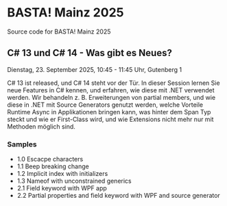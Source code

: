 # BASTA! Mainz 2025

Source code for BASTA! Mainz 2025

## C# 13 und C# 14 - Was gibt es Neues?

Dienstag, 23. September 2025, 10:45 - 11:45 Uhr, Gutenberg 1

C# 13 ist released, und C# 14 steht vor der Tür. In dieser Session lernen Sie neue Features in C# kennen, und erfahren, wie diese mit .NET verwendet werden. Wir behandeln z. B. Erweiterungen von partial members, und wie diese in .NET mit Source Generators genutzt werden, welche Vorteile Runtime Async in Applikationen bringen kann, was hinter dem Span Typ steckt und wie er First-Class wird, und wie Extensions nicht mehr nur mit Methoden möglich sind.

### Samples

- 1.0 Escacpe characters
- 1.1 Beep breaking change
- 1.2 Implicit index with initializers
- 1.3 Nameof with unconstrained generics
- 2.1 Field keyword with WPF app
- 2.2 Partial properties and field keyword with WPF and source generator
